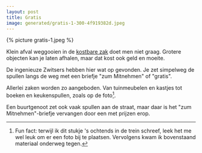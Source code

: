 ```yaml
---
layout: post
title: Gratis
image: generated/gratis-1-300-4f919382d.jpeg
---
```


{% picture gratis-1.jpeg %}

Klein afval weggooien in de [kostbare zak](https://roaldin.ch/afvalzakken) doet men niet graag. Grotere objecten kan je laten afhalen, maar dat kost ook geld en moeite.

<!-- end_excerpt -->

De ingenieuze Zwitsers hebben hier wat op gevonden. Je zet simpelweg de spullen langs de weg met een briefje "zum Mitnehmen" of "gratis".

Allerlei zaken worden zo aangeboden. Van tuinmeubelen en kastjes tot boeken en keukenspullen, zoals op de foto[^1].

Een buurtgenoot zet ook vaak spullen aan de straat, maar daar is het "zum Mitnehmen"-briefje vervangen door een met prijzen erop.

[^1]: Fun fact: terwijl ik dit stukje 's ochtends in de trein schreef, leek het me wel leuk om er een foto bij te plaatsen. Vervolgens kwam ik bovenstaand materiaal onderweg tegen.
